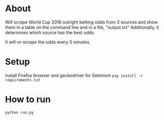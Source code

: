 # About
Will scrape World Cup 2018 outright betting odds from 3 sources and show them in a table on the command line and in a file, "output.txt" 
Additionally, it determines which source has the best odds. 
 
It will re-scrape the odds every 5 minutes.

# Setup
install Firefox browser and geckodriver for Selenium 
`pip install -r requirements.txt`

# How to run
`python run.py`
